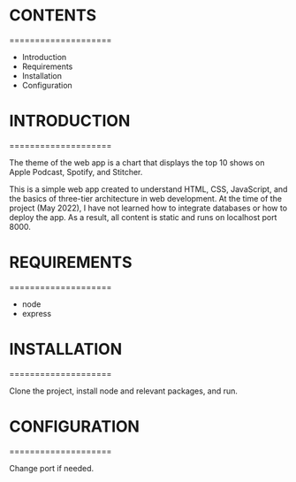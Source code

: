 # CONTENTS
====================

* Introduction
* Requirements
* Installation
* Configuration


# INTRODUCTION
====================

The theme of the web app is a chart that displays the top 10 shows on Apple Podcast, Spotify, and Stitcher.

This is a simple web app created to understand HTML, CSS, JavaScript, and the basics of three-tier architecture in web development. At the time of the project (May 2022), I have not learned how to integrate databases or how to deploy the app. As a result, all content is static and runs on localhost port 8000.


# REQUIREMENTS
====================

* node
* express


# INSTALLATION
====================

Clone the project, install node and relevant packages, and run.

# CONFIGURATION
====================

Change port if needed.